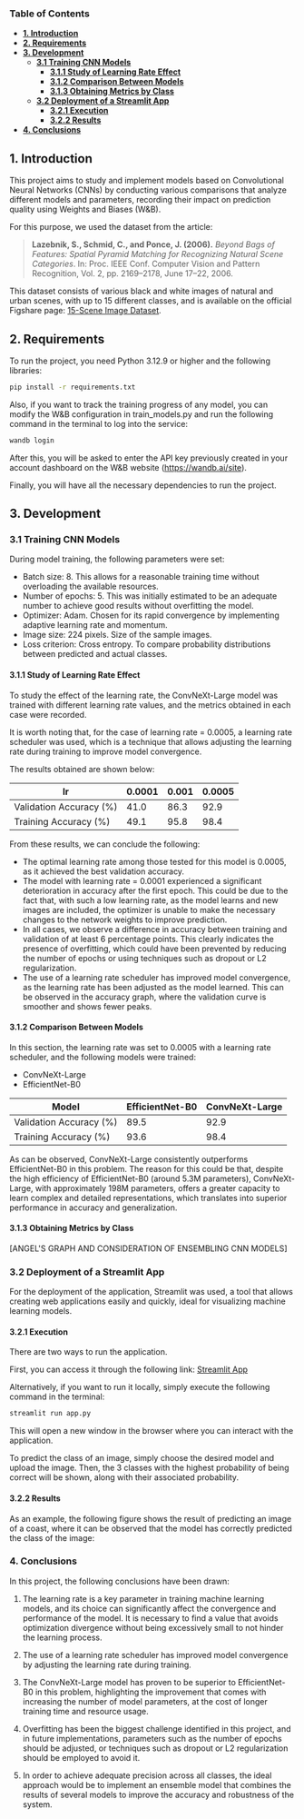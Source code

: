 ### **Table of Contents**

- [**1. Introduction**](#1-introduction)
- [**2. Requirements**](#2-requirements)
- [**3. Development**](#3-development)
  - [**3.1 Training CNN Models**](#31-training-cnn-models)
    - [**3.1.1 Study of Learning Rate Effect**](#311-study-of-learning-rate-effect)
    - [**3.1.2 Comparison Between Models**](#312-comparison-between-models)
    - [**3.1.3 Obtaining Metrics by Class**](#313-obtaining-metrics-by-class)
  - [**3.2 Deployment of a Streamlit App**](#32-deployment-of-a-streamlit-app)
    - [**3.2.1 Execution**](#321-execution)
    - [**3.2.2 Results**](#322-results)
- [**4. Conclusions**](#4-conclusions)

## **1. Introduction**

This project aims to study and implement models based on Convolutional Neural Networks (CNNs) by conducting various comparisons that analyze different models and parameters, recording their impact on prediction quality using Weights and Biases (W&B).

For this purpose, we used the dataset from the article:

> **Lazebnik, S., Schmid, C., and Ponce, J. (2006).** _Beyond Bags of Features: Spatial Pyramid Matching for Recognizing Natural Scene Categories_. In: Proc. IEEE Conf. Computer Vision and Pattern Recognition, Vol. 2, pp. 2169–2178, June 17–22, 2006.

This dataset consists of various black and white images of natural and urban scenes, with up to 15 different classes, and is available on the official Figshare page: [15-Scene Image Dataset](https://figshare.com/articles/dataset/15-Scene_Image_Dataset/7007177).

## **2. Requirements**

To run the project, you need Python 3.12.9 or higher and the following libraries:

```bash
pip install -r requirements.txt
```

Also, if you want to track the training progress of any model, you can modify the W&B configuration in train_models.py and run the following command in the terminal to log into the service:

```bash
wandb login
```

After this, you will be asked to enter the API key previously created in your account dashboard on the W&B website (https://wandb.ai/site).

Finally, you will have all the necessary dependencies to run the project.

## **3. Development**

### **3.1 Training CNN Models**

During model training, the following parameters were set:

- Batch size: 8. This allows for a reasonable training time without overloading the available resources.
- Number of epochs: 5. This was initially estimated to be an adequate number to achieve good results without overfitting the model.
- Optimizer: Adam. Chosen for its rapid convergence by implementing adaptive learning rate and momentum.
- Image size: 224 pixels. Size of the sample images.
- Loss criterion: Cross entropy. To compare probability distributions between predicted and actual classes.

#### **3.1.1 Study of Learning Rate Effect**

To study the effect of the learning rate, the ConvNeXt-Large model was trained with different learning rate values, and the metrics obtained in each case were recorded.

It is worth noting that, for the case of learning rate = 0.0005, a learning rate scheduler was used, which is a technique that allows adjusting the learning rate during training to improve model convergence.

The results obtained are shown below:

| lr                      | 0.0001 | 0.001 | 0.0005 |
| ----------------------- | ------ | ----- | ------ |
| Validation Accuracy (%) | 41.0   | 86.3  | 92.9   |
| Training Accuracy (%)   | 49.1   | 95.8  | 98.4   |

From these results, we can conclude the following:

- The optimal learning rate among those tested for this model is 0.0005, as it achieved the best validation accuracy.
- The model with learning rate = 0.0001 experienced a significant deterioration in accuracy after the first epoch. This could be due to the fact that, with such a low learning rate, as the model learns and new images are included, the optimizer is unable to make the necessary changes to the network weights to improve prediction.
- In all cases, we observe a difference in accuracy between training and validation of at least 6 percentage points. This clearly indicates the presence of overfitting, which could have been prevented by reducing the number of epochs or using techniques such as dropout or L2 regularization.
- The use of a learning rate scheduler has improved model convergence, as the learning rate has been adjusted as the model learned. This can be observed in the accuracy graph, where the validation curve is smoother and shows fewer peaks.

#### **3.1.2 Comparison Between Models**

In this section, the learning rate was set to 0.0005 with a learning rate scheduler, and the following models were trained:

- ConvNeXt-Large
- EfficientNet-B0

| Model                   | EfficientNet-B0 | ConvNeXt-Large |
| ----------------------- | --------------- | -------------- |
| Validation Accuracy (%) | 89.5            | 92.9           |
| Training Accuracy (%)   | 93.6            | 98.4           |

As can be observed, ConvNeXt-Large consistently outperforms EfficientNet-B0 in this problem. The reason for this could be that, despite the high efficiency of EfficientNet-B0 (around 5.3M parameters), ConvNeXt-Large, with approximately 198M parameters, offers a greater capacity to learn complex and detailed representations, which translates into superior performance in accuracy and generalization.

#### **3.1.3 Obtaining Metrics by Class**

[ANGEL'S GRAPH AND CONSIDERATION OF ENSEMBLING CNN MODELS]

### **3.2 Deployment of a Streamlit App**

For the deployment of the application, Streamlit was used, a tool that allows creating web applications easily and quickly, ideal for visualizing machine learning models.

#### **3.2.1 Execution**

There are two ways to run the application.

First, you can access it through the following link:
[Streamlit App](https://idealistai.streamlit.app/)

Alternatively, if you want to run it locally, simply execute the following command in the terminal:

```bash
streamlit run app.py
```

This will open a new window in the browser where you can interact with the application.

To predict the class of an image, simply choose the desired model and upload the image. Then, the 3 classes with the highest probability of being correct will be shown, along with their associated probability.

#### **3.2.2 Results**

As an example, the following figure shows the result of predicting an image of a coast, where it can be observed that the model has correctly predicted the class of the image:

### **4. Conclusions**

In this project, the following conclusions have been drawn:

1. The learning rate is a key parameter in training machine learning models, and its choice can significantly affect the convergence and performance of the model. It is necessary to find a value that avoids optimization divergence without being excessively small to not hinder the learning process.

2. The use of a learning rate scheduler has improved model convergence by adjusting the learning rate during training.

3. The ConvNeXt-Large model has proven to be superior to EfficientNet-B0 in this problem, highlighting the improvement that comes with increasing the number of model parameters, at the cost of longer training time and resource usage.

4. Overfitting has been the biggest challenge identified in this project, and in future implementations, parameters such as the number of epochs should be adjusted, or techniques such as dropout or L2 regularization should be employed to avoid it.

5. In order to achieve adequate precision across all classes, the ideal approach would be to implement an ensemble model that combines the results of several models to improve the accuracy and robustness of the system.
